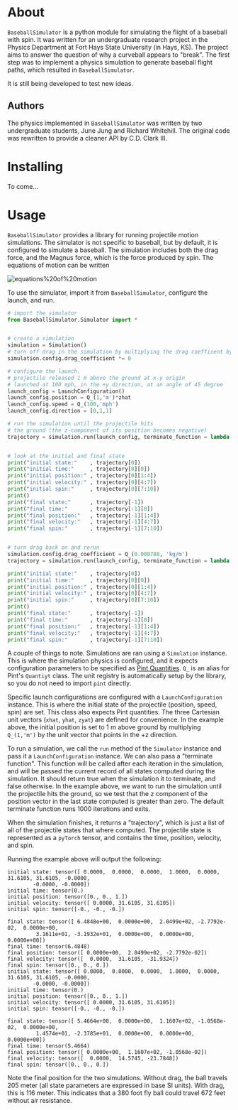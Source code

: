 # About

`BaseballSimulator` is a python module for simulating the flight of a baseball with spin. It was written for an undergraduate
research project in the Physics Department at Fort Hays State University (in Hays, KS). The project aims to answer the question
of why a curveball appears to "break". The first step was to implement a physics simulation to generate baseball flight
paths, which resulted in `BaseballSimulator`.

It is still being developed to test new ideas.

## Authors

The physics implemented in `BaseballSimulator` was written by two undergraduate students, June Jung and Richard Whitehill. The
original code was rewritten to provide a cleaner API by C.D. Clark III. 

# Installing

To come...

# Usage

`BaseballSimulator` provides a library for running projectile motion simulations. The simulator is not specific to baseball, but
by default, it is configured to simulate a baseball. The simulation includes both the drag force, and the Magnus force, which is the force
produced by spin. The equations of motion can be written

![equations%20of%20motion](http://latex.codecogs.com/gif.latex?\vec{F}%20=%20m\vec{a}%20=%20-g\hat{z}%20-%20\alpha%20v\vec{v}%20+%20\beta%20\vec{v}\times\vec{\omega})

To use the simulator, import it from `BaseballSimulator`, configure the launch, and run.

```python
# import the simulator
from BaseballSimulator.Simulator import *


# create a simulation
simulation = Simulation()
# turn off drag in the simulation by multiplying the drag coefficent by zero
simulation.config.drag_coefficient *= 0

# configure the launch.
# projectile released 1 m above the ground at x-y origin
# launched at 100 mph, in the +y direction, at an angle of 45 degree
launch_config = LaunchConfiguration()
launch_config.position = Q_(1,'m')*zhat
launch_config.speed = Q_(100,'mph')
launch_config.direction = [0,1,1]

# run the simulation until the projectile hits
# the ground (the z-component of its position becomes negative)
trajectory = simulation.run(launch_config, terminate_function = lambda current_trajectory: current_trajectory[-1][3] < 0)


# look at the initial and final state
print("initial state:"    , trajectory[0])
print("initial time:"     , trajectory[0][0])
print("initial position:" , trajectory[0][1:4])
print("initial velocity:" , trajectory[0][4:7])
print("initial spin:"     , trajectory[0][7:10])
print()
print("final state:"      , trajectory[-1])
print("final time:"       , trajectory[-1][0])
print("final position:"   , trajectory[-1][1:4])
print("final velocity:"   , trajectory[-1][4:7])
print("final spin:"       , trajectory[-1][7:10])


# turn drag back on and rerun
simulation.config.drag_coefficient = Q_(0.000788, 'kg/m')
trajectory = simulation.run(launch_config, terminate_function = lambda current_trajectory: current_trajectory[-1][3] < 0)

print("initial state:"    , trajectory[0])
print("initial time:"     , trajectory[0][0])
print("initial position:" , trajectory[0][1:4])
print("initial velocity:" , trajectory[0][4:7])
print("initial spin:"     , trajectory[0][7:10])
print()
print("final state:"      , trajectory[-1])
print("final time:"       , trajectory[-1][0])
print("final position:"   , trajectory[-1][1:4])
print("final velocity:"   , trajectory[-1][4:7])
print("final spin:"       , trajectory[-1][7:10])

```
A couple of things to note.
Simulations are ran using a `Simulation` instance. This is where the simulation physics
is configured, and it expects configuration parameters to be specified as [Pint Quantities](https://pint.readthedocs.io/en/0.10.1/). `Q_` is an alias for Pint's `Quantiyt` class. The unit registry is automatically setup by the library, so you
do not need to import `pint` directly.

Specific launch configurations are configured with a `LaunchConfiguration` instance. This is where the initial state
of the projectile (position, speed, spin) are set. This class also expects Pint quantities. The three
Cartesian unit vectors (`xhat`, `yhat`, `zyat`) are defined for convenience. In the example above, the initial
position is set to 1 m above ground by multiplying `Q_(1,'m')` by the unit vector that points in the
+z direction.

To run a simulation, we call the `run` method of the `Simulator` instance and pass it a `LaunchConfiguration` instance.
We can also pass a "terminate function". This function will be called after each iteration in the simulation,
and will be passed the current record of all states computed during the simulation. It should return true when the
simulation it to terminate, and false otherwise. In the example above, we want to run the simulation until the projectile
hits the ground, so we test that the z component of the position vector in the last state computed is greater than zero.
The default terminate function runs 1000 iterations and exits.

When the simulation finishes, it returns a "trajectory", which is just a list of all of the projectile states that
where computed. The projectile state is represented as a `pyTorch` tensor, and contains the time, position, velocity,
and spin.

Running the example above will output the following:
```
initial state: tensor([ 0.0000,  0.0000,  0.0000,  1.0000,  0.0000, 31.6105, 31.6105, -0.0000,
        -0.0000, -0.0000])
initial time: tensor(0.)
initial position: tensor([0., 0., 1.])
initial velocity: tensor([ 0.0000, 31.6105, 31.6105])
initial spin: tensor([-0., -0., -0.])

final state: tensor([ 6.4848e+00,  0.0000e+00,  2.0499e+02, -2.7792e-02,  0.0000e+00,
         3.1611e+01, -3.1932e+01,  0.0000e+00,  0.0000e+00,  0.0000e+00])
final time: tensor(6.4848)
final position: tensor([ 0.0000e+00,  2.0499e+02, -2.7792e-02])
final velocity: tensor([  0.0000,  31.6105, -31.9324])
final spin: tensor([0., 0., 0.])
initial state: tensor([ 0.0000,  0.0000,  0.0000,  1.0000,  0.0000, 31.6105, 31.6105, -0.0000,
        -0.0000, -0.0000])
initial time: tensor(0.)
initial position: tensor([0., 0., 1.])
initial velocity: tensor([ 0.0000, 31.6105, 31.6105])
initial spin: tensor([-0., -0., -0.])

final state: tensor([ 5.4664e+00,  0.0000e+00,  1.1607e+02, -1.0568e-02,  0.0000e+00,
         1.4574e+01, -2.3785e+01,  0.0000e+00,  0.0000e+00,  0.0000e+00])
final time: tensor(5.4664)
final position: tensor([ 0.0000e+00,  1.1607e+02, -1.0568e-02])
final velocity: tensor([  0.0000,  14.5745, -23.7848])
final spin: tensor([0., 0., 0.])
```

Note the final position for the two simulations. Without drag, the ball travels 205 meter (all state parameters
are expressed in base SI units). With drag, this is 116 meter. This indicates that a 380 foot fly ball could
travel 672 feet without air resistance.
